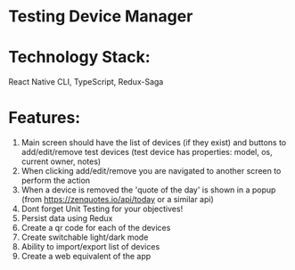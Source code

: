 # Testing Device Manager

# Technology Stack:
React Native CLI, TypeScript, Redux-Saga

# Features: 

1. Main screen should have the list of devices (if they exist) and buttons to add/edit/remove test devices (test device has properties: model, os, current owner, notes) 
2. When clicking add/edit/remove you are navigated to another screen to perform the action 
3. When a device is removed the 'quote of the day' is shown in a popup (from https://zenquotes.io/api/today or a similar api) 
4. Dont forget Unit Testing for your objectives! 
5. Persist data using Redux 
6. Create a qr code for each of the devices 
7. Create switchable light/dark mode 
8. Ability to import/export list of devices 
9. Create a web equivalent of the app

